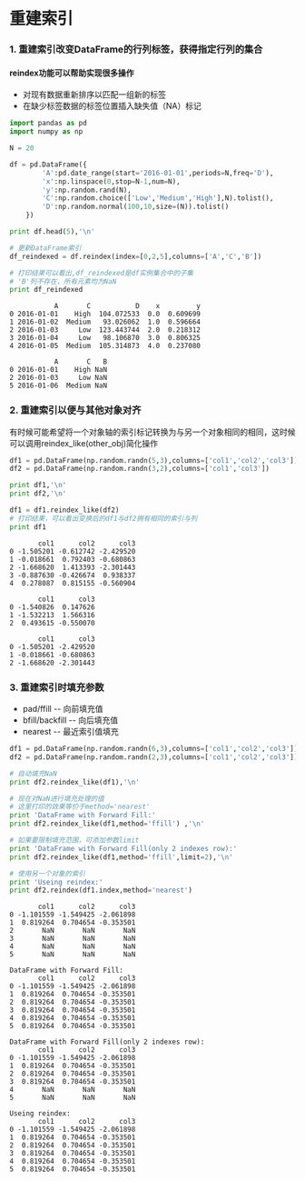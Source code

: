 
# 重建索引

### 1. 重建索引改变DataFrame的行列标签，获得指定行列的集合
#### reindex功能可以帮助实现很多操作
- 对现有数据重新排序以匹配一组新的标签
- 在缺少标签数据的标签位置插入缺失值（NA）标记


```python
import pandas as pd
import numpy as np

N = 20

df = pd.DataFrame({
        'A':pd.date_range(start='2016-01-01',periods=N,freq='D'),
        'x':np.linspace(0,stop=N-1,num=N),
        'y':np.random.rand(N),
        'C':np.random.choice(['Low','Medium','High'],N).tolist(),
        'D':np.random.normal(100,10,size=(N)).tolist()
    })

print df.head(5),'\n'

# 更新DataFrame索引
df_reindexed = df.reindex(index=[0,2,5],columns=['A','C','B'])

# 打印结果可以看出,df_reindexed是df实例集合中的子集
# 'B'列不存在，所有元素均为NaN
print df_reindexed
```

               A       C           D    x         y
    0 2016-01-01    High  104.072533  0.0  0.609699
    1 2016-01-02  Medium   93.026062  1.0  0.596664
    2 2016-01-03     Low  123.443744  2.0  0.218312
    3 2016-01-04     Low   98.106870  3.0  0.806325
    4 2016-01-05  Medium  105.314873  4.0  0.237080 
    
               A       C   B
    0 2016-01-01    High NaN
    2 2016-01-03     Low NaN
    5 2016-01-06  Medium NaN
    

### 2. 重建索引以便与其他对象对齐  
有时候可能希望将一个对象轴的索引标记转换为与另一个对象相同的相同，这时候可以调用reindex_like(other_obj)简化操作


```python
df1 = pd.DataFrame(np.random.randn(5,3),columns=['col1','col2','col3'])
df2 = pd.DataFrame(np.random.randn(3,2),columns=['col1','col3'])

print df1,'\n'
print df2,'\n'

df1 = df1.reindex_like(df2)
# 打印结果，可以看出变换后的df1与df2拥有相同的索引与列
print df1
```

           col1      col2      col3
    0 -1.505201 -0.612742 -2.429520
    1 -0.018661  0.792403 -0.680863
    2 -1.668620  1.413393 -2.301443
    3 -0.887630 -0.426674  0.938337
    4  0.278087  0.815155 -0.560904 
    
           col1      col3
    0 -1.540826  0.147626
    1 -1.532213  1.566316
    2  0.493615 -0.550070 
    
           col1      col3
    0 -1.505201 -2.429520
    1 -0.018661 -0.680863
    2 -1.668620 -2.301443
    

### 3. 重建索引时填充参数
- pad/ffill -- 向前填充值
- bfill/backfill -- 向后填充值
- nearest -- 最近索引值填充


```python
df1 = pd.DataFrame(np.random.randn(6,3),columns=['col1','col2','col3'])
df2 = pd.DataFrame(np.random.randn(2,3),columns=['col1','col2','col3'])

# 自动填充NaN
print df2.reindex_like(df1),'\n'

# 现在对NaN进行填充处理的值
# 这里打印的效果等价于method='nearest'
print 'DataFrame with Forward Fill:'
print df2.reindex_like(df1,method='ffill') ,'\n'

# 如果要限制填充范围，可添加参数limit
print 'DataFrame with Forward Fill(only 2 indexes row):'
print df2.reindex_like(df1,method='ffill',limit=2),'\n'

# 使用另一个对象的索引
print 'Useing reindex:'
print df2.reindex(df1.index,method='nearest')
```

           col1      col2      col3
    0 -1.101559 -1.549425 -2.061898
    1  0.819264  0.704654 -0.353501
    2       NaN       NaN       NaN
    3       NaN       NaN       NaN
    4       NaN       NaN       NaN
    5       NaN       NaN       NaN 
    
    DataFrame with Forward Fill:
           col1      col2      col3
    0 -1.101559 -1.549425 -2.061898
    1  0.819264  0.704654 -0.353501
    2  0.819264  0.704654 -0.353501
    3  0.819264  0.704654 -0.353501
    4  0.819264  0.704654 -0.353501
    5  0.819264  0.704654 -0.353501 
    
    DataFrame with Forward Fill(only 2 indexes row):
           col1      col2      col3
    0 -1.101559 -1.549425 -2.061898
    1  0.819264  0.704654 -0.353501
    2  0.819264  0.704654 -0.353501
    3  0.819264  0.704654 -0.353501
    4       NaN       NaN       NaN
    5       NaN       NaN       NaN 
    
    Useing reindex:
           col1      col2      col3
    0 -1.101559 -1.549425 -2.061898
    1  0.819264  0.704654 -0.353501
    2  0.819264  0.704654 -0.353501
    3  0.819264  0.704654 -0.353501
    4  0.819264  0.704654 -0.353501
    5  0.819264  0.704654 -0.353501
    


```python

```
